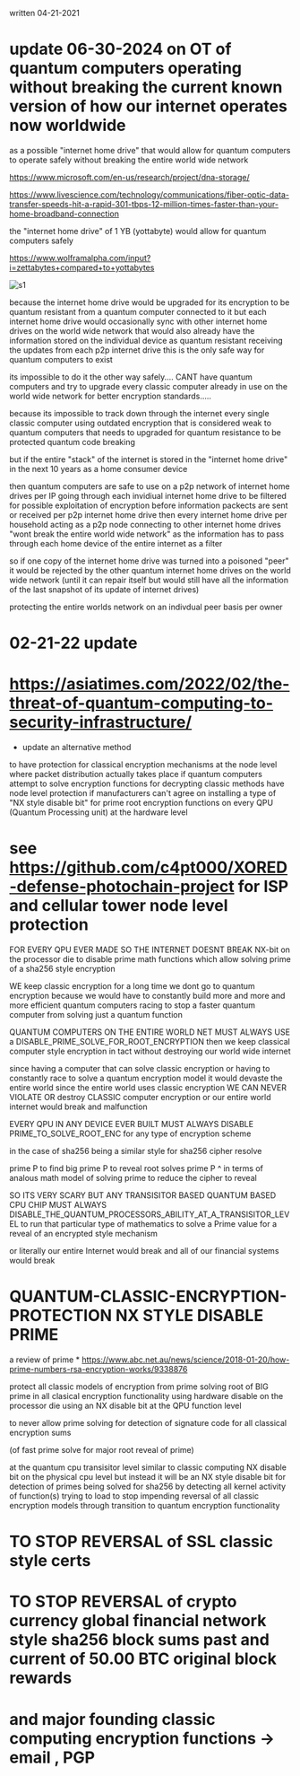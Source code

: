 
written 04-21-2021



# update 06-30-2024 on            OT of quantum computers operating without breaking the current known version of how our internet operates now worldwide

as a possible "internet home drive" that would allow for quantum computers to operate safely without breaking the entire world wide network

https://www.microsoft.com/en-us/research/project/dna-storage/

https://www.livescience.com/technology/communications/fiber-optic-data-transfer-speeds-hit-a-rapid-301-tbps-12-million-times-faster-than-your-home-broadband-connection

<p>

the "internet home drive" of 1 YB (yottabyte) would allow for quantum computers safely

https://www.wolframalpha.com/input?i=zettabytes+compared+to+yottabytes

![s1](https://github.com/c4pt000/QUANTUM_PROTECTION_FOR_CLASSIC-ENCRYPTION-PROTECTION-AT_THE_HARDWARE_LEVEL_IN_THE_PROCESSOR/releases/download/amount-of-data-internet/google-ai-amount-of-bytes.png)

because the internet home drive would be upgraded for its encryption to be quantum resistant from a quantum computer connected to it
but each internet home drive would occasionally sync with other internet home drives on the world wide network that would also already have the information stored on the individual device as quantum resistant receiving the updates from each p2p internet drive
this is the only safe way for quantum computers to exist


its impossible to do it the other way safely....
CANT have quantum computers and try to upgrade every classic computer already in use on the world wide network for better encryption standards.....

because its impossible to track down through the internet every single classic computer using outdated encryption that is considered weak to quantum computers that needs to upgraded for quantum resistance to be protected quantum code breaking

but if the entire "stack" of the internet is stored in the "internet home drive" in the next 10 years as a home consumer device

then quantum computers are safe to use on a p2p network of internet home drives per IP going through each invidiual internet home drive to be filtered for possible exploitation of encryption before information packects are sent or received per p2p internet home drive
then every internet home drive per household acting as a p2p node connecting to other internet home drives "wont break the entire world wide network" as the information has to pass through each home device of the entire internet as a filter

so if one copy of the internet home drive was turned into a poisoned "peer" it would be rejected by the other quantum internet home drives on the world wide network (until it can repair itself but would still have all the information of the last snapshot of its update of internet drives)

protecting the entire worlds network on an indivdual peer basis per owner


 
</p>


# 02-21-22 update
# https://asiatimes.com/2022/02/the-threat-of-quantum-computing-to-security-infrastructure/
* update an alternative method 


to have protection for classical encryption mechanisms at the node level where packet distribution actually takes place
if quantum computers attempt to solve encryption functions for decrypting classic methods have node level protection if manufacturers can't agree on installing a type of "NX style disable bit" for prime root encryption functions on every QPU (Quantum Processing unit) at the hardware level


# see https://github.com/c4pt000/XORED-defense-photochain-project for ISP and cellular tower node level protection


FOR EVERY QPU EVER MADE SO THE INTERNET DOESNT BREAK   NX-bit on the processor die to disable prime math functions which allow solving prime of a sha256 style encryption

WE keep classic encryption for a long time we dont go to quantum encryption
because we would have to constantly build more and more and more efficient quantum computers racing to stop a faster quantum computer from solving just a quantum function


 QUANTUM COMPUTERS ON THE ENTIRE WORLD NET MUST ALWAYS USE a DISABLE_PRIME_SOLVE_FOR_ROOT_ENCRYPTION
then we keep classical computer style encryption in tact without destroying our world wide internet

since having a computer that can solve classic encryption or having to constantly race to solve a quantum encryption model it would devaste the entire world
since the entire world uses classic encryption WE CAN NEVER VIOLATE OR destroy CLASSIC computer encryption or our entire world internet would break and malfunction


EVERY QPU IN ANY DEVICE EVER BUILT MUST ALWAYS DISABLE PRIME_TO_SOLVE_ROOT_ENC for any type of encryption scheme

in the case of sha256 being a similar style for sha256 cipher resolve

prime P to find big prime P to reveal root solves prime P
^ in terms of analous math model of solving prime to reduce the cipher to reveal

SO ITS VERY SCARY BUT ANY TRANSISITOR BASED QUANTUM BASED CPU CHIP MUST ALWAYS DISABLE_THE_QUANTUM_PROCESSORS_ABILITY_AT_A_TRANSISITOR_LEVEL to run that particular type of mathematics to solve a Prime value for a reveal of an encrypted style mechanism

or literally our entire Internet would break and all of our financial systems would break


# QUANTUM-CLASSIC-ENCRYPTION-PROTECTION NX STYLE DISABLE PRIME 

a review of prime * https://www.abc.net.au/news/science/2018-01-20/how-prime-numbers-rsa-encryption-works/9338876

protect all classic models of encryption from prime solving root of BIG prime in all clasical
encryption functionality using hardware disable on the processor die using an NX disable bit at the QPU function level

to never allow prime solving for detection of signature code for all classical encryption sums

(of fast prime solve for major root reveal of prime)

at the quantum cpu transisitor level similar to classic computing NX disable bit on the physical cpu level
but instead it will be an NX style disable bit for detection of primes being solved for sha256 by detecting all kernel activity of function(s) trying to load
to stop impending reversal of all classic encryption models through transition to quantum encryption functionality 


# TO STOP REVERSAL of SSL classic style certs
# TO STOP REVERSAL of crypto currency global financial network style sha256 block sums past and current of 50.00 BTC original block rewards
# and major founding classic computing encryption functions -> email , PGP
